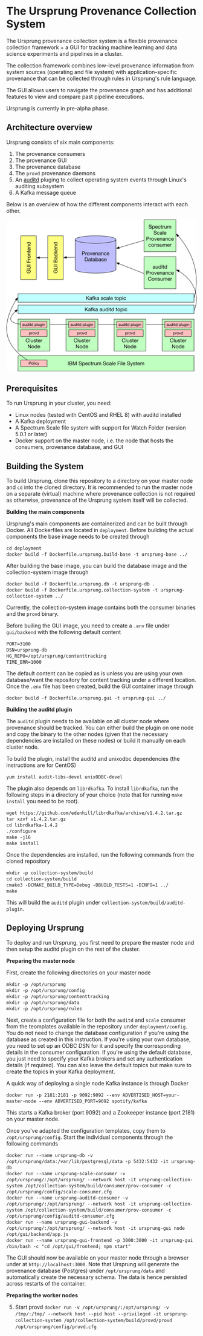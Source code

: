 # The Ursprung Provenance Collection System

The Ursprung provenance collection system is a flexible provenance collection framework +
a GUI for tracking machine learning and data science experiments and pipelines in a
cluster.

The collection framework
combines low-level provenance information from system sources (operating and file system)
with application-specific provenance that can be collected through rules in Ursprung's
rule language.

The GUI allows users to navigate the provenance graph and has additional features to
view and compare past pipeline executions.

Ursprung is currently in pre-alpha phase.

## Architecture overview

Ursprung consists of six main components:
1. The provenance consumers
2. The provenance GUI
3. The provenance database
4. The `provd` provenance daemons
5. An [auditd](https://man7.org/linux/man-pages/man8/auditd.8.html) pluging to collect operating system events through Linux's auditing subsystem
6. A Kafka message queue

Below is an overview of how the different components interact with each other.

![Ursprung Architecture](doc/architecture.svg)

## Prerequisites


To run Ursprung in your cluster, you need:
- Linux nodes (tested with CentOS and RHEL 8) with auditd installed
- A Kafka deployment
- A Spectrum Scale file system with support for Watch Folder (version 5.0.1 or later)
- Docker support on the master node, i.e. the node that hosts the consumers, provenance database, and GUI

## Building the System

To build Ursprung, clone this repository to a directory on your master node and `cd` into
the cloned directory. It is recommended to run the master node on a separate (virtual)
machine where provenance collection is not required as otherwise, provenance of the
Ursprung system itself will be collected.

**Building the main components**

Ursprung's main components are containerized and can be built through Docker.
All Dockerfiles are located in `deployment`. Before building the actual components the
base image needs to be created through

```
cd deployment
docker build -f Dockerfile.ursprung.build-base -t ursprung-base ../
```

After building the base image, you can build the database image and the collection-system image through

```
docker build -f Dockerfile.ursprung.db -t ursprung-db .
docker build -f Dockerfile.ursprung.collection-system -t ursprung-collection-system ../

```

Currently, the collection-system image contains both the consumer binaries and the `provd` binary.

Before builing the GUI image, you need to create a `.env` file under `gui/backend` with the
following default content

```
PORT=3100
DSN=ursprung-db
HG_REPO=/opt/ursprung/contenttracking
TIME_ERR=1000
```

The default content can be copied as is unless you are using your own database/want the repository
for content tracking under a different location. Once the `.env` file has been created, build the
GUI container image through

```
docker build -f Dockerfile.ursprung.gui -t ursprung-gui ../
```

**Building the auditd plugin**

The `auditd` plugin needs to be available on all cluster node where provenance should be tracked.
You can either build the plugin on one node and copy the binary to the other nodes (given that
the necessary dependencies are installed on these nodes) or build it manually on each cluster
node.

To build the plugin, install the auditd and unixodbc dependencies (the instructions are for CentOS)

```
yum install audit-libs-devel unixODBC-devel
```

The plugin also depends on `librdkafka`. To install `librdkafka`, run the following steps in a
directory of your choice (note that for running `make install` you need to be root).

```
wget https://github.com/edenhill/librdkafka/archive/v1.4.2.tar.gz
tar xzvf v1.4.2.tar.gz
cd librdkafka-1.4.2
./configure
make -j16
make install
```

Once the dependencies are installed, run the following commands from the cloned repository

```
mkdir -p collection-system/build
cd collection-system/build
cmake3 -DCMAKE_BUILD_TYPE=Debug -DBUILD_TESTS=1 -DINFO=1 ../
make
```

This will build the `auditd` plugin under `collection-system/build/auditd-plugin`.

## Deploying Ursprung

To deploy and run Ursprung, you first need to prepare the master node
and then setup the auditd plugin on the rest of the cluster.

**Preparing the master node**

First, create the following directories on your master node

```
mkdir -p /opt/ursprung
mkdir -p /opt/ursprung/config
mkdir -p /opt/ursprung/contenttracking
mkdir -p /opt/ursprung/data
mkdir -p /opt/ursprung/rules
```

Next, create a configuration file for both the `auditd` and `scale` consumer from the
teomplates available in the repository under `deployment/config`. You do not need to change
the database configuration if you're using the database as created in this instruction.
If you're using your own database, you need to set up an ODBC DSN for it and specify
the corresponding details in the consumer configuration. If you're using the default
database, you just need to specify your Kafka brokers and set any authentication
details (if required). You can also leave the default topics but make sure to create
the topics in your Kafka deployment.

A quick way of deploying a single node Kafka instance is through Docker

```
docker run -p 2181:2181 -p 9092:9092 --env ADVERTISED_HOST=your-master-node --env ADVERTISED_PORT=9092 spotify/kafka
```
This starts a Kafka broker (port 9092) and a Zookeeper instance (port 2181) on your master node.

Once you've adapted the configuration templates, copy them to `/opt/ursprung/config`. Start the individual
components through the following commands

```
docker run --name ursprung-db -v /opt/ursprung/data:/var/lib/postgresql/data -p 5432:5432 -it ursprung-db
docker run --name ursprung-scale-consumer -v /opt/ursprung/:/opt/ursprung/ --network host -it ursprung-collection-system /opt/collection-system/build/consumer/prov-consumer -c /opt/ursprung/config/scale-consumer.cfg
docker run --name ursprung-auditd-consumer -v /opt/ursprung/:/opt/ursprung/ --network host -it ursprung-collection-system /opt/collection-system/build/consumer/prov-consumer -c /opt/ursprung/config/auditd-consumer.cfg
docker run --name ursprung-gui-backend -v /opt/ursprung/:/opt/ursprung/ --network host -it ursprung-gui node /opt/gui/backend/app.js
docker run --name ursprung-gui-frontend -p 3000:3000 -it ursprung-gui /bin/bash -c "cd /opt/gui/frontend; npm start" 
```

The GUI should now be available on your master node through a browser under at `http://localhost:3000`. Note that Ursprung
will generate the provenance database (Postgres) under `/opt/ursprung/data` and automatically create the necessary schema.
The data is hence persisted across restarts of the container.

**Preparing the worker nodes**

5. Start provd `docker run -v /opt/ursprung/:/opt/ursprung/ -v /tmp/:/tmp/ --network host --pid host --privileged -it ursprung-collection-system /opt/collection-system/build/provd/provd /opt/ursprung/config/provd.cfg`
